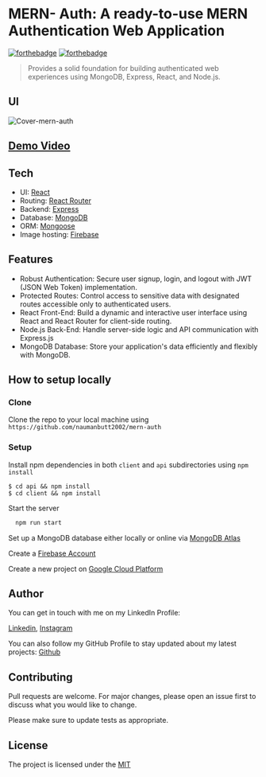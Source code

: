 # MERN- Auth: A ready-to-use MERN Authentication Web Application

[![forthebadge](https://svgshare.com/i/fcr.svg)](https://forthebadge.com) [![forthebadge](https://forthebadge.com/images/badges/built-with-love.svg)](https://forthebadge.com)

> Provides a solid foundation for building authenticated web experiences using MongoDB, Express, React, and Node.js.
## UI
![Cover-mern-auth](https://github.com/naumanbutt2002/mern-auth/assets/86490074/ee8b0f35-0a4e-4d97-b679-ae81107f898f)

## [Demo Video](https://www.youtube.com/watch?v=bSI8jMrHJGU)

## Tech

- UI: <a href="https://github.com/facebook/react">React</a>
- Routing: <a href="https://github.com/ReactTraining/react-router">React Router</a>
- Backend: <a href="https://github.com/expressjs/express">Express</a>
- Database: <a href="https://github.com/mongodb/mongo">MongoDB</a>
- ORM: <a href="https://github.com/Automattic/mongoose">Mongoose</a>
- Image hosting: <a href="https://firebase.google.com/">Firebase</a>

## Features
- Robust Authentication: Secure user signup, login, and logout with JWT (JSON Web Token) implementation.
- Protected Routes: Control access to sensitive data with designated routes accessible only to authenticated users.
- React Front-End: Build a dynamic and interactive user interface using React and React Router for client-side routing.
- Node.js Back-End: Handle server-side logic and API communication with Express.js
- MongoDB Database: Store your application's data efficiently and flexibly with MongoDB.

## How to setup locally

### Clone

Clone the repo to your local machine using `https://github.com/naumanbutt2002/mern-auth`

### Setup

Install npm dependencies in both `client` and `api` subdirectories using `npm install`

```shell
$ cd api && npm install
$ cd client && npm install
```
Start the server

```bash
  npm run start
```
Set up a MongoDB database either locally or online via <a href='https://www.mongodb.com/cloud/atlas'>MongoDB Atlas</a>

Create a <a href="https://firebase.google.com/">Firebase Account</a>

Create a new project on <a href='https://console.cloud.google.com'>Google Cloud Platform</a>

## Author
You can get in touch with me on my LinkedIn Profile:

[Linkedin](https://www.linkedin.com/in/muhammad-nauman-3746b718a//), [Instagram](https://www.instagram.com/naumanbutt2002/)

You can also follow my GitHub Profile to stay updated about my latest projects: [Github](https://github.com/naumanbutt2002)


## Contributing

Pull requests are welcome. For major changes, please open an issue first
to discuss what you would like to change.

Please make sure to update tests as appropriate.


## License

The project is licensed under the [MIT](https://choosealicense.com/licenses/mit/)

